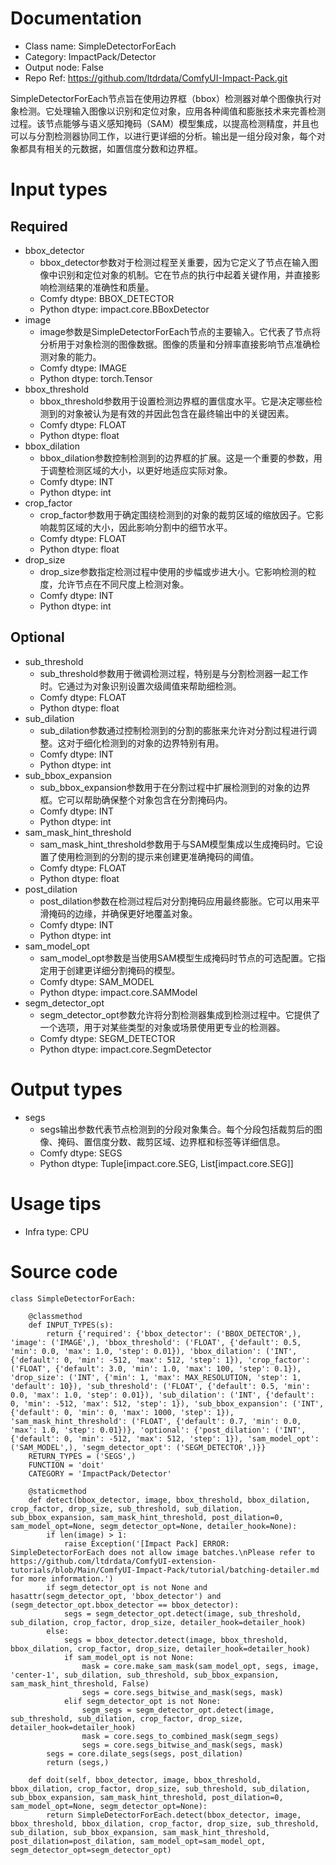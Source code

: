 # Documentation
- Class name: SimpleDetectorForEach
- Category: ImpactPack/Detector
- Output node: False
- Repo Ref: https://github.com/ltdrdata/ComfyUI-Impact-Pack.git

SimpleDetectorForEach节点旨在使用边界框（bbox）检测器对单个图像执行对象检测。它处理输入图像以识别和定位对象，应用各种阈值和膨胀技术来完善检测过程。该节点能够与语义感知掩码（SAM）模型集成，以提高检测精度，并且也可以与分割检测器协同工作，以进行更详细的分析。输出是一组分段对象，每个对象都具有相关的元数据，如置信度分数和边界框。

# Input types
## Required
- bbox_detector
    - bbox_detector参数对于检测过程至关重要，因为它定义了节点在输入图像中识别和定位对象的机制。它在节点的执行中起着关键作用，并直接影响检测结果的准确性和质量。
    - Comfy dtype: BBOX_DETECTOR
    - Python dtype: impact.core.BBoxDetector
- image
    - image参数是SimpleDetectorForEach节点的主要输入。它代表了节点将分析用于对象检测的图像数据。图像的质量和分辨率直接影响节点准确检测对象的能力。
    - Comfy dtype: IMAGE
    - Python dtype: torch.Tensor
- bbox_threshold
    - bbox_threshold参数用于设置检测边界框的置信度水平。它是决定哪些检测到的对象被认为是有效的并因此包含在最终输出中的关键因素。
    - Comfy dtype: FLOAT
    - Python dtype: float
- bbox_dilation
    - bbox_dilation参数控制检测到的边界框的扩展。这是一个重要的参数，用于调整检测区域的大小，以更好地适应实际对象。
    - Comfy dtype: INT
    - Python dtype: int
- crop_factor
    - crop_factor参数用于确定围绕检测到的对象的裁剪区域的缩放因子。它影响裁剪区域的大小，因此影响分割中的细节水平。
    - Comfy dtype: FLOAT
    - Python dtype: float
- drop_size
    - drop_size参数指定检测过程中使用的步幅或步进大小。它影响检测的粒度，允许节点在不同尺度上检测对象。
    - Comfy dtype: INT
    - Python dtype: int
## Optional
- sub_threshold
    - sub_threshold参数用于微调检测过程，特别是与分割检测器一起工作时。它通过为对象识别设置次级阈值来帮助细检测。
    - Comfy dtype: FLOAT
    - Python dtype: float
- sub_dilation
    - sub_dilation参数通过控制检测到的分割的膨胀来允许对分割过程进行调整。这对于细化检测到的对象的边界特别有用。
    - Comfy dtype: INT
    - Python dtype: int
- sub_bbox_expansion
    - sub_bbox_expansion参数用于在分割过程中扩展检测到的对象的边界框。它可以帮助确保整个对象包含在分割掩码内。
    - Comfy dtype: INT
    - Python dtype: int
- sam_mask_hint_threshold
    - sam_mask_hint_threshold参数用于与SAM模型集成以生成掩码时。它设置了使用检测到的分割的提示来创建更准确掩码的阈值。
    - Comfy dtype: FLOAT
    - Python dtype: float
- post_dilation
    - post_dilation参数在检测过程后对分割掩码应用最终膨胀。它可以用来平滑掩码的边缘，并确保更好地覆盖对象。
    - Comfy dtype: INT
    - Python dtype: int
- sam_model_opt
    - sam_model_opt参数是当使用SAM模型生成掩码时节点的可选配置。它指定用于创建更详细分割掩码的模型。
    - Comfy dtype: SAM_MODEL
    - Python dtype: impact.core.SAMModel
- segm_detector_opt
    - segm_detector_opt参数允许将分割检测器集成到检测过程中。它提供了一个选项，用于对某些类型的对象或场景使用更专业的检测器。
    - Comfy dtype: SEGM_DETECTOR
    - Python dtype: impact.core.SegmDetector

# Output types
- segs
    - segs输出参数代表节点检测到的分段对象集合。每个分段包括裁剪后的图像、掩码、置信度分数、裁剪区域、边界框和标签等详细信息。
    - Comfy dtype: SEGS
    - Python dtype: Tuple[impact.core.SEG, List[impact.core.SEG]]

# Usage tips
- Infra type: CPU

# Source code
```
class SimpleDetectorForEach:

    @classmethod
    def INPUT_TYPES(s):
        return {'required': {'bbox_detector': ('BBOX_DETECTOR',), 'image': ('IMAGE',), 'bbox_threshold': ('FLOAT', {'default': 0.5, 'min': 0.0, 'max': 1.0, 'step': 0.01}), 'bbox_dilation': ('INT', {'default': 0, 'min': -512, 'max': 512, 'step': 1}), 'crop_factor': ('FLOAT', {'default': 3.0, 'min': 1.0, 'max': 100, 'step': 0.1}), 'drop_size': ('INT', {'min': 1, 'max': MAX_RESOLUTION, 'step': 1, 'default': 10}), 'sub_threshold': ('FLOAT', {'default': 0.5, 'min': 0.0, 'max': 1.0, 'step': 0.01}), 'sub_dilation': ('INT', {'default': 0, 'min': -512, 'max': 512, 'step': 1}), 'sub_bbox_expansion': ('INT', {'default': 0, 'min': 0, 'max': 1000, 'step': 1}), 'sam_mask_hint_threshold': ('FLOAT', {'default': 0.7, 'min': 0.0, 'max': 1.0, 'step': 0.01})}, 'optional': {'post_dilation': ('INT', {'default': 0, 'min': -512, 'max': 512, 'step': 1}), 'sam_model_opt': ('SAM_MODEL',), 'segm_detector_opt': ('SEGM_DETECTOR',)}}
    RETURN_TYPES = ('SEGS',)
    FUNCTION = 'doit'
    CATEGORY = 'ImpactPack/Detector'

    @staticmethod
    def detect(bbox_detector, image, bbox_threshold, bbox_dilation, crop_factor, drop_size, sub_threshold, sub_dilation, sub_bbox_expansion, sam_mask_hint_threshold, post_dilation=0, sam_model_opt=None, segm_detector_opt=None, detailer_hook=None):
        if len(image) > 1:
            raise Exception('[Impact Pack] ERROR: SimpleDetectorForEach does not allow image batches.\nPlease refer to https://github.com/ltdrdata/ComfyUI-extension-tutorials/blob/Main/ComfyUI-Impact-Pack/tutorial/batching-detailer.md for more information.')
        if segm_detector_opt is not None and hasattr(segm_detector_opt, 'bbox_detector') and (segm_detector_opt.bbox_detector == bbox_detector):
            segs = segm_detector_opt.detect(image, sub_threshold, sub_dilation, crop_factor, drop_size, detailer_hook=detailer_hook)
        else:
            segs = bbox_detector.detect(image, bbox_threshold, bbox_dilation, crop_factor, drop_size, detailer_hook=detailer_hook)
            if sam_model_opt is not None:
                mask = core.make_sam_mask(sam_model_opt, segs, image, 'center-1', sub_dilation, sub_threshold, sub_bbox_expansion, sam_mask_hint_threshold, False)
                segs = core.segs_bitwise_and_mask(segs, mask)
            elif segm_detector_opt is not None:
                segm_segs = segm_detector_opt.detect(image, sub_threshold, sub_dilation, crop_factor, drop_size, detailer_hook=detailer_hook)
                mask = core.segs_to_combined_mask(segm_segs)
                segs = core.segs_bitwise_and_mask(segs, mask)
        segs = core.dilate_segs(segs, post_dilation)
        return (segs,)

    def doit(self, bbox_detector, image, bbox_threshold, bbox_dilation, crop_factor, drop_size, sub_threshold, sub_dilation, sub_bbox_expansion, sam_mask_hint_threshold, post_dilation=0, sam_model_opt=None, segm_detector_opt=None):
        return SimpleDetectorForEach.detect(bbox_detector, image, bbox_threshold, bbox_dilation, crop_factor, drop_size, sub_threshold, sub_dilation, sub_bbox_expansion, sam_mask_hint_threshold, post_dilation=post_dilation, sam_model_opt=sam_model_opt, segm_detector_opt=segm_detector_opt)
```